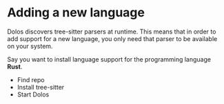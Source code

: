 # Adding a new language

Dolos discovers tree-sitter parsers at runtime. This means that in order to add
support for a new language, you only need that parser to be available on your
system.

Say you want to install language support for the programming language **Rust**.

- Find repo
- Install tree-sitter
- Start Dolos